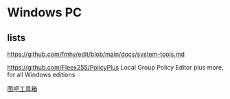 # Windows PC

## lists

https://github.com/fmhy/edit/blob/main/docs/system-tools.md

https://github.com/Fleex255/PolicyPlus Local Group Policy Editor plus more, for all Windows editions

[图吧工具箱](https://www.tbtool.cn/)
